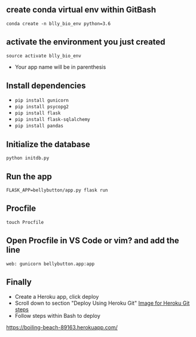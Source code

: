 ## create conda virtual env within GitBash
`conda create -n blly_bio_env python=3.6`

## activate the environment you just created
`source activate blly_bio_env`

* Your app name will be in parenthesis

## Install dependencies
* `pip install gunicorn`
* `pip install psycopg2`
* `pip install flask`
* `pip install flask-sqlalchemy`
* `pip install pandas`

## Initialize the database
`python initdb.py`

## Run the app
`FLASK_APP=bellybutton/app.py flask run`

## Procfile
`touch Procfile`

## Open Procfile in VS Code or vim? and add the line
`web: gunicorn bellybutton.app:app`

## Finally
* Create a Heroku app, click deploy
* Scroll down to section "Deploy Using Heroku Git"
[Image for Heroku Git steps](https://github.com/pattyjula/hrku-garbanzo/blob/master/Capture.PNG)
* Follow steps within Bash to deploy

https://boiling-beach-89163.herokuapp.com/


